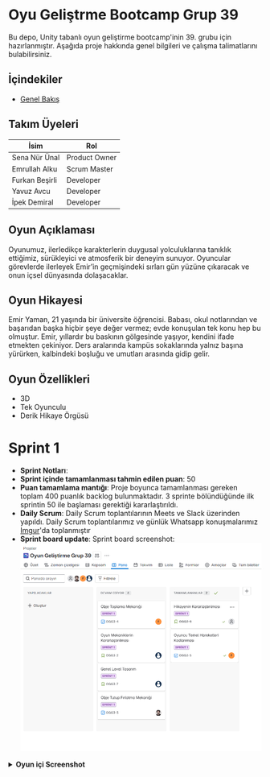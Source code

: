 # Oyu Geliştrme Bootcamp Grup 39

Bu depo, Unity tabanlı oyun geliştirme bootcamp'inin 39. grubu için hazırlanmıştır. Aşağıda proje hakkında genel bilgileri ve çalışma talimatlarını bulabilirsiniz.

## İçindekiler

- [Genel Bakış](#genel-bakış)

## Takım Üyeleri

| İsim           | Rol           |
| -------------- | ------------- |
| Sena Nür Ünal  | Product Owner |
| Emrullah Alku  | Scrum Master  |
| Furkan Beşirli | Developer     |
| Yavuz Avcu     | Developer     |
| İpek Demiral   | Developer     |

## Oyun Açıklaması

Oyunumuz, ilerledikçe karakterlerin duygusal yolculuklarına tanıklık ettiğimiz, sürükleyici ve atmosferik bir deneyim sunuyor. Oyuncular görevlerde ilerleyek Emir’in geçmişindeki sırları gün yüzüne çıkaracak ve onun içsel dünyasında dolaşacaklar.

## Oyun Hikayesi

Emir Yaman, 21 yaşında bir üniversite öğrencisi. Babası, okul notlarından ve başarıdan başka hiçbir şeye değer vermez; evde konuşulan tek konu hep bu olmuştur. Emir, yıllardır bu baskının gölgesinde yaşıyor, kendini ifade etmekten çekiniyor. Ders aralarında kampüs sokaklarında yalnız başına yürürken, kalbindeki boşluğu ve umutları arasında gidip gelir.

## Oyun Özellikleri

- 3D
- Tek Oyunculu
- Derik Hikaye Örgüsü

# Sprint 1

- **Sprint Notları**:
- **Sprint içinde tamamlanması tahmin edilen puan**: 50
- **Puan tamamlama mantığı**: Proje boyunca tamamlanması gereken toplam 400 puanlık backlog bulunmaktadır. 3 sprinte bölündüğünde ilk sprintin 50 ile başlaması gerektiği kararlaştırıldı.
- **Daily Scrum**: Daily Scrum toplantılarının Meets ve Slack üzerinden yapıldı. Daily Scrum toplantılarımız ve günlük Whatsapp konuşmalarımız [Imgur](https://imgur.com/a/shcnWhl)'da toplanmıştır
- **Sprint board update**: Sprint board screenshot: ![Sprint board screenshot](readMe/Sprint_1/image.png)
<details>
<summary><strong>Oyun içi Screenshot</strong></summary>

![Oyun İçi screenshot](readMe/Sprint_1/ss01.jpg)

</details>
